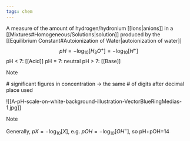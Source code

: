 ```yaml
---
tags: chem
---
```

A measure of the amount of hydrogen/hydronium [[Ions|anions]] in a [[Mixtures#Homogeneous/Solutions|solution]] produced by the [[Equilibrium Constant#Autoionization of Water|autoionization of water]]
$$ pH=-\log_{10}[H_3O^+] = -\log_{10}[H^+] $$
pH < 7: [[Acid]]
pH = 7: neutral
pH > 7: [[Base]]

> [!NOTE]
> \# significant figures in concentration → the same \# of digits after decimal place used

![[A-pH-scale-on-white-background-illustration-VectorBlueRingMedias-1.jpg]]

> [!NOTE]
> Generally, $pX=-\log_{10}[X]$, e.g. $pOH=-\log_{10}[OH^-]$, so pH+pOH=14